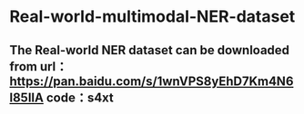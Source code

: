 # Real-world-multimodal-NER-dataset
## The Real-world NER dataset can be downloaded from url：https://pan.baidu.com/s/1wnVPS8yEhD7Km4N6l85IlA code：s4xt 
